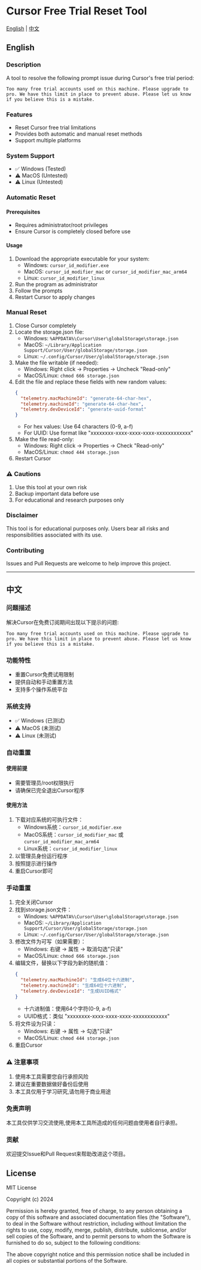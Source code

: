 # Cursor Free Trial Reset Tool

[English](#english) | [中文](#chinese)

<a name="english"></a>
## English

### Description
A tool to resolve the following prompt issue during Cursor's free trial period:
```
Too many free trial accounts used on this machine. Please upgrade to pro. We have this limit in place to prevent abuse. Please let us know if you believe this is a mistake.
```

### Features
- Reset Cursor free trial limitations
- Provides both automatic and manual reset methods
- Support multiple platforms

### System Support
- ✅ Windows (Tested)
- ⚠️ MacOS (Untested)
- ⚠️ Linux (Untested)

### Automatic Reset
#### Prerequisites
- Requires administrator/root privileges
- Ensure Cursor is completely closed before use

#### Usage
1. Download the appropriate executable for your system:
   - Windows: `cursor_id_modifier.exe`
   - MacOS: `cursor_id_modifier_mac` or `cursor_id_modifier_mac_arm64`
   - Linux: `cursor_id_modifier_linux`
2. Run the program as administrator
3. Follow the prompts
4. Restart Cursor to apply changes

### Manual Reset
1. Close Cursor completely
2. Locate the storage.json file:
   - Windows: `%APPDATA%\Cursor\User\globalStorage\storage.json`
   - MacOS: `~/Library/Application Support/Cursor/User/globalStorage/storage.json`
   - Linux: `~/.config/Cursor/User/globalStorage/storage.json`
3. Make the file writable (if needed):
   - Windows: Right click -> Properties -> Uncheck "Read-only"
   - MacOS/Linux: `chmod 666 storage.json`
4. Edit the file and replace these fields with new random values:
   ```json
   {
     "telemetry.macMachineId": "generate-64-char-hex",
     "telemetry.machineId": "generate-64-char-hex",
     "telemetry.devDeviceId": "generate-uuid-format"
   }
   ```
   - For hex values: Use 64 characters (0-9, a-f)
   - For UUID: Use format like "xxxxxxxx-xxxx-xxxx-xxxx-xxxxxxxxxxxx"
5. Make the file read-only:
   - Windows: Right click -> Properties -> Check "Read-only"
   - MacOS/Linux: `chmod 444 storage.json`
6. Restart Cursor

### ⚠️ Cautions
1. Use this tool at your own risk
2. Backup important data before use
3. For educational and research purposes only

### Disclaimer
This tool is for educational purposes only. Users bear all risks and responsibilities associated with its use.

### Contributing
Issues and Pull Requests are welcome to help improve this project.

---

<a name="chinese"></a>
## 中文

### 问题描述
解决Cursor在免费订阅期间出现以下提示的问题:
```
Too many free trial accounts used on this machine. Please upgrade to pro. We have this limit in place to prevent abuse. Please let us know if you believe this is a mistake.
```

### 功能特性
- 重置Cursor免费试用限制
- 提供自动和手动重置方法
- 支持多个操作系统平台

### 系统支持
- ✅ Windows (已测试)
- ⚠️ MacOS (未测试)
- ⚠️ Linux (未测试)

### 自动重置
#### 使用前提
- 需要管理员/root权限执行
- 请确保已完全退出Cursor程序

#### 使用方法
1. 下载对应系统的可执行文件：
   - Windows系统：`cursor_id_modifier.exe`
   - MacOS系统：`cursor_id_modifier_mac` 或 `cursor_id_modifier_mac_arm64`
   - Linux系统：`cursor_id_modifier_linux`
2. 以管理员身份运行程序
3. 按照提示进行操作
4. 重启Cursor即可

### 手动重置
1. 完全关闭Cursor
2. 找到storage.json文件：
   - Windows: `%APPDATA%\Cursor\User\globalStorage\storage.json`
   - MacOS: `~/Library/Application Support/Cursor/User/globalStorage/storage.json`
   - Linux: `~/.config/Cursor/User/globalStorage/storage.json`
3. 修改文件为可写（如果需要）：
   - Windows: 右键 -> 属性 -> 取消勾选"只读"
   - MacOS/Linux: `chmod 666 storage.json`
4. 编辑文件，替换以下字段为新的随机值：
   ```json
   {
     "telemetry.macMachineId": "生成64位十六进制",
     "telemetry.machineId": "生成64位十六进制",
     "telemetry.devDeviceId": "生成UUID格式"
   }
   ```
   - 十六进制值：使用64个字符(0-9, a-f)
   - UUID格式：类似 "xxxxxxxx-xxxx-xxxx-xxxx-xxxxxxxxxxxx"
5. 将文件设为只读：
   - Windows: 右键 -> 属性 -> 勾选"只读"
   - MacOS/Linux: `chmod 444 storage.json`
6. 重启Cursor

### ⚠️ 注意事项
1. 使用本工具需要您自行承担风险
2. 建议在重要数据做好备份后使用
3. 本工具仅用于学习研究,请勿用于商业用途

### 免责声明
本工具仅供学习交流使用,使用本工具所造成的任何问题由使用者自行承担。

### 贡献
欢迎提交Issue和Pull Request来帮助改进这个项目。

## License
MIT License

Copyright (c) 2024

Permission is hereby granted, free of charge, to any person obtaining a copy
of this software and associated documentation files (the "Software"), to deal
in the Software without restriction, including without limitation the rights
to use, copy, modify, merge, publish, distribute, sublicense, and/or sell
copies of the Software, and to permit persons to whom the Software is
furnished to do so, subject to the following conditions:

The above copyright notice and this permission notice shall be included in all
copies or substantial portions of the Software.






